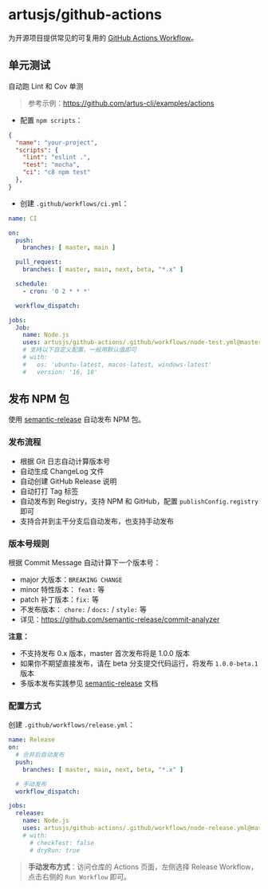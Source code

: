 # artusjs/github-actions

为开源项目提供常见的可复用的 [GitHub Actions Workflow](https://docs.github.com/en/actions/using-workflows/reusing-workflows#using-inputs-and-secrets-in-a-reusable-workflow)。

## 单元测试

自动跑 Lint 和 Cov 单测

> 参考示例：https://github.com/artus-cli/examples/actions


- 配置 `npm scripts`：

```json
{
  "name": "your-project",
  "scripts": {
    "lint": "eslint .",
    "test": "mocha",
    "ci": "c8 npm test"
  },
}
```

- 创建 `.github/workflows/ci.yml`：

```yaml
name: CI

on:
  push:
    branches: [ master, main ]

  pull_request:
    branches: [ master, main, next, beta, "*.x" ]

  schedule:
    - cron: '0 2 * * *'

  workflow_dispatch:

jobs:
  Job:
    name: Node.js
    uses: artusjs/github-actions/.github/workflows/node-test.yml@master
    # 支持以下自定义配置，一般用默认值即可
    # with:
    #   os: 'ubuntu-latest, macos-latest, windows-latest'
    #   version: '16, 18'
```

## 发布 NPM 包

使用 [semantic-release](https://semantic-release.gitbook.io/) 自动发布 NPM 包。

### 发布流程

- 根据 Git 日志自动计算版本号
- 自动生成 ChangeLog 文件
- 自动创建 GitHub Release 说明
- 自动打打 Tag 标签
- 自动发布到 Registry，支持 NPM 和 GitHub，配置 `publishConfig.registry` 即可
- 支持合并到主干分支后自动发布，也支持手动发布

### 版本号规则

根据 Commit Message 自动计算下一个版本号：
  - major 大版本：`BREAKING CHANGE`
  - minor 特性版本： `feat:` 等
  - patch 补丁版本：`fix:` 等
  - 不发布版本： `chore:` / `docs:` / `style:` 等
  - 详见：https://github.com/semantic-release/commit-analyzer

**注意：**
  - 不支持发布 0.x 版本，master 首次发布将是 1.0.0 版本
  - 如果你不期望直接发布，请在 beta 分支提交代码运行，将发布 `1.0.0-beta.1` 版本
  - 多版本发布实践参见 [semantic-release](https://semantic-release.gitbook.io/semantic-release/recipes/release-workflow/distribution-channels) 文档


### 配置方式

创建 `.github/workflows/release.yml`：

```yaml
name: Release
on:
  # 合并后自动发布
  push:
    branches: [ master, main, next, beta, "*.x" ]

  # 手动发布
  workflow_dispatch:

jobs:
  release:
    name: Node.js
    uses: artusjs/github-actions/.github/workflows/node-release.yml@master
    # with:
      # checkTest: false
      # dryRun: true
```

> **手动发布方式**：访问仓库的 Actions 页面，左侧选择 Release Workflow，点击右侧的 `Run Workflow` 即可。

